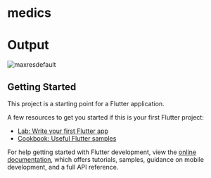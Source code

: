 # medics

# Output

![maxresdefault](https://github.com/MuhammadDanishMalik/Medics/assets/140817259/9a9df5c5-380f-4e2d-9986-a54c8ce1dcae)

## Getting Started

This project is a starting point for a Flutter application.

A few resources to get you started if this is your first Flutter project:

- [Lab: Write your first Flutter app](https://docs.flutter.dev/get-started/codelab)
- [Cookbook: Useful Flutter samples](https://docs.flutter.dev/cookbook)

For help getting started with Flutter development, view the
[online documentation](https://docs.flutter.dev/), which offers tutorials,
samples, guidance on mobile development, and a full API reference.
